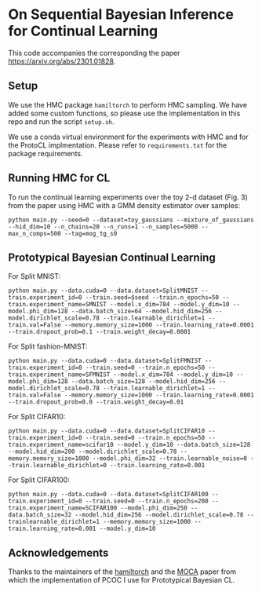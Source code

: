 # On Sequential Bayesian Inference for Continual Learning

This code accompanies the corresponding the paper https://arxiv.org/abs/2301.01828.

## Setup

We use the HMC package `hamiltorch` to perform HMC sampling. We have added some custom functions, so please use the implementation in this repo and run the script `setup.sh`.

We use a conda virtual environment for the experiments with HMC and for the ProtoCL implmentation. Please refer to `requirements.txt` for the package requirements.

## Running HMC for CL

To run the continual learning experiments over the toy 2-d dataset (Fig. 3) from  the paper using HMC with a GMM density estimator over samples: 

`python main.py --seed=0 --dataset=toy_gaussians --mixture_of_gaussians --hid_dim=10 --n_chains=20 --n_runs=1 --n_samples=5000 --max_n_comps=500 --tag=mog_tg_s0`

## Prototypical Bayesian Continual Learning

For Split MNIST:

`python main.py --data.cuda=0 --data.dataset=SplitMNIST --train.experiment_id=0 --train.seed=$seed --train.n_epochs=50 --train.experiment_name=SMNIST --model.x_dim=784 --model.y_dim=10 --model.phi_dim=128 --data.batch_size=64 --model.hid_dim=256 --model.dirichlet_scale=0.78 --train.learnable_dirichlet=1 --train.val=False --memory.memory_size=1000 --train.learning_rate=0.0001 --train.dropout_prob=0.1 --train.weight_decay=0.0001`

For Split fashion-MNIST:

`python main.py --data.cuda=0 --data.dataset=SplitFMNIST --train.experiment_id=0 --train.seed=0 --train.n_epochs=50 --train.experiment_name=SFMNIST --model.x_dim=784 --model.y_dim=10 --model.phi_dim=128 --data.batch_size=128 --model.hid_dim=256 --model.dirichlet_scale=0.78 --train.learnable_dirichlet=1 --train.val=False --memory.memory_size=1000 --train.learning_rate=0.0001 --train.dropout_prob=0.0 --train.weight_decay=0.01`

For Split CIFAR10:

`python main.py --data.cuda=0 --data.dataset=SplitCIFAR10 --train.experiment_id=0 --train.seed=0 --train.n_epochs=50 --train.experiment_name=scifar10 --model.y_dim=10 --data.batch_size=128 --model.hid_dim=200 --model.dirichlet_scale=0.78 --memory.memory_size=1000 --model.phi_dim=32 --train.learnable_noise=0 --train.learnable_dirichlet=0 --train.learning_rate=0.001`
   
For Split CIFAR100:

`python main.py --data.cuda=0 --data.dataset=SplitCIFAR100 --train.experiment_id=0 --train.seed=0 --train.n_epochs=200 --train.experiment_name=SCIFAR100 --model.phi_dim=250 --data.batch_size=32 --model.hid_dim=256 --model.dirichlet_scale=0.78 --trainlearnable_dirichlet=1 --memory.memory_size=1000 --train.learning_rate=0.001 --model.y_dim=10`

## Acknowledgements

Thanks to the maintainers of the [hamiltorch](https://github.com/AdamCobb/hamiltorch) and the [MOCA](https://github.com/StanfordASL/moca) paper from which the implementation of PCOC I use for Prototypical Bayesian CL.




 
